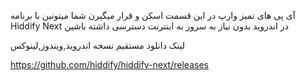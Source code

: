 آی پی های تمیز وارپ در این قسمت اسکن و قرار میگیرن
شما میتونین با برنامه Hiddify Next در اندروید بدون نیاز به سرور به اینترنت دسترسی داشته باشین

 لینک دانلود مستقیم نسخه اندروید,ویندوز,لینوکس

https://github.com/hiddify/hiddify-next/releases




